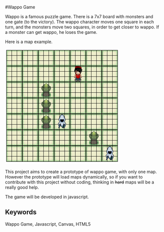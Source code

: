 #Wappo Game

Wappo is a famous puzzle game. There is a 7x7 board with monsters and one gate (to the victory).
The wappo character moves one square in each turn, and the monsters move two squares, in order to get closer to wappo. If a monster can get wappo, he loses the game.

Here is a map example.

<img src="/img/game.png">

This project aims to create a prototype of wappo game, with only one map. However the prototype will load maps dynamically, so if you want to contribute with this project without coding, thinking in <strike>hard</strike> maps will be a really good help.

The game will be developed in javascript.

## Keywords

Wappo Game, Javascript, Canvas, HTML5
